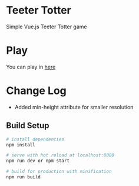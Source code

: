 # Teeter Totter
Simple Vue.js Teeter Totter game 

# Play
You can play in [here](https://mehmetalialpergun.github.io/Teeter-Totter)

# Change Log
* Added min-height attribute for smaller resolution


## Build Setup

``` bash
# install dependencies
npm install

# serve with hot reload at localhost:8080
npm run dev or npm start

# build for production with minification
npm run build

